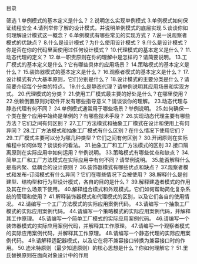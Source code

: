 
目录

筛选
1.单例模式的基本定义是什么？
2.说明怎么实现单例模式
3.单例模式如何保证线程安全
4.请列举你了解的设计模式，并说明单例模式的底层实现
5.谈谈你如何理解设计模式这一概念？
6.单例模式有哪些常见的实现方式？
7.说一说观察者模式的优缺点？
8.什么是设计模式？为什么使用设计模式？
9.什么是设计模式？你是否在你的代码里面使用过任何设计模式？
10.代理模式的基本定义是什么？
11.动态代理的定义？
12.单一职责原则在你的理解中是怎样的？请简要说明。
13.工厂模式的基本定义是什么？它有哪些具体的应用场景？
14.策略模式的基本定义是什么？
15.装饰器模式的基本定义是什么？
16.观察者模式的基本定义是什么？
17.设计模式有六大基本原则，它们分别是什么？
18.设计模式的主要分类是什么？请简要介绍每个分类的特点。
19.什么是静态代理？请举例说明其应用场景和实现方式。
20.代理模式的分类？
21.使用工厂模式最主要的好处是什么？在哪里使用？
22.依赖倒置原则对软件开发有哪些指导意义？请谈谈你的理解。
23.动态代理与静态代理有何不同？
24.单例模式通常用于哪些场景？举例说明。
25.如何确保一个类在整个应用中始终是单例的？有哪些技术手段？
26.实现动态代理主要有哪些方法？它们之间有何区别？
27.工厂方法模式和抽象工厂模式在设计和使用上有何异同？
28.工厂方法模式和抽象工厂模式有什么区别？在什么情况下使用它们？
29.工厂模式主要可以分为哪几种类型？它们之间有何区别？
30.开闭原则在实际编程中如何体现？谈谈你的看法。
31.抽象工厂和工厂方法模式的区别
32.接口隔离原则在实际应用中如何运用？举例说明。
33.策略模式有哪些优点和缺点？
34.简单工厂和工厂方法模式在实际应用中有何不同？请举例说明。
35.能否解释什么是高内聚、低耦合的设计原则？
36.装饰器模式有哪些优点和缺点？
37.观察者模式和发布-订阅模式有什么异同？它们在哪些情况下会被使用？
38.解释什么是创建型、结构型和行为型设计模式，各自的目的是什么？
39.解释建造者模式的作用及其在什么场景下使用。
40.解释组合模式和外观模式，它们如何帮助简化复杂系统的管理和使用？
41.解释装饰器模式和代理模式的区别，以及它们各自的使用情况。
42.请编写一个工厂方法模式的实际应用案例代码。
43.请编写一个抽象工厂模式的实际应用案例代码。
44.请编写一个策略模式的实际应用案例代码，并解释其工作原理。
45.请编写一个简单工厂模式的实际应用案例代码。
46.请编写一个装饰器模式的实际应用案例代码，并解释其工作原理。
47.请编写一个观察者模式的实际应用案例代码，并解释其工作原理。
48.请编写一个静态代理的实际应用案例代码。
49.请解释适配器模式，以及它在将不兼容接口转换为兼容接口时的作用。
50.迪米特原则（最少知道原则）的核心思想是什么？你如何理解它？
51.里氏替换原则在面向对象设计中的作用